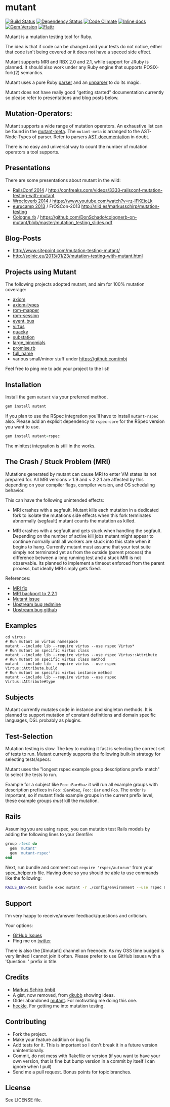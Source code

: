 mutant
======

[![Build Status](https://secure.travis-ci.org/mbj/mutant.png?branch=master)](http://travis-ci.org/mbj/mutant)
[![Dependency Status](https://gemnasium.com/mbj/mutant.png)](https://gemnasium.com/mbj/mutant)
[![Code Climate](https://codeclimate.com/github/mbj/mutant.png)](https://codeclimate.com/github/mbj/mutant)
[![Inline docs](http://inch-ci.org/github/mbj/mutant.png)](http://inch-ci.org/github/mbj/mutant)
[![Gem Version](https://img.shields.io/gem/v/mutant.svg)](https://rubygems.org/gems/mutant)
[![Flattr](http://api.flattr.com/button/flattr-badge-large.png)](https://flattr.com/thing/1823010/mbjmutant-on-GitHub)

Mutant is a mutation testing tool for Ruby.

The idea is that if code can be changed and your tests do not notice, either that code isn't being covered
or it does not have a speced side effect.

Mutant supports MRI and RBX 2.0 and 2.1, while support for JRuby is planned.
It should also work under any Ruby engine that supports POSIX-fork(2) semantics.

Mutant uses a pure Ruby [parser](https://github.com/whitequark/parser) and an [unparser](https://github.com/mbj/unparser)
to do its magic.

Mutant does not have really good "getting started" documentation currently so please refer to presentations and blog posts below.

Mutation-Operators:
-------------------

Mutant supports a wide range of mutation operators. An exhaustive list can be found in the [mutant-meta](https://github.com/mbj/mutant/tree/master/meta).
The `mutant-meta` is arranged to the AST-Node-Types of parser. Refer to parsers [AST documentation](https://github.com/whitequark/parser/blob/master/doc/AST_FORMAT.md) in doubt.

There is no easy and universal way to count the number of mutation operators a tool supports.

Presentations
-------------

There are some presentations about mutant in the wild:

* [RailsConf 2014](http://railsconf.com/) / http://confreaks.com/videos/3333-railsconf-mutation-testing-with-mutant
* [Wrocloverb 2014](http://wrocloverb.com/) / https://www.youtube.com/watch?v=rz-lFKEioLk
* [eurucamp 2013](http://2013.eurucamp.org/) / FrOSCon-2013 http://slid.es/markusschirp/mutation-testing
* [Cologne.rb](http://www.colognerb.de/topics/mutation-testing-mit-mutant) / https://github.com/DonSchado/colognerb-on-mutant/blob/master/mutation_testing_slides.pdf

Blog-Posts
----------

* http://www.sitepoint.com/mutation-testing-mutant/
* http://solnic.eu/2013/01/23/mutation-testing-with-mutant.html

Projects using Mutant
---------------------

The following projects adopted mutant, and aim for 100% mutation coverage:

* [axiom](https://github.com/dkubb/axiom)
* [axiom-types](https://github.com/dkubb/axiom-types)
* [rom-mapper](https://github.com/rom-rb/rom-mapper)
* [rom-session](https://github.com/rom-rb/rom-session)
* [event_bus](https://github.com/kevinrutherford/event_bus)
* [virtus](https://github.com/solnic/virtus)
* [quacky](https://github.com/benmoss/quacky)
* [substation](https://github.com/snusnu/substation)
* [large_binomials](https://github.com/filipvanlaenen/large_binomials)
* [promise.rb](https://github.com/lgierth/promise.rb)
* [full_name](https://github.com/AGILiDEE/full_name)
* various small/minor stuff under https://github.com/mbj

Feel free to ping me to add your project to the list!

Installation
------------

Install the gem `mutant` via your preferred method.

```ruby
gem install mutant
```

If you plan to use the RSpec integration you'll have to install `mutant-rspec` also.
Please add an explicit dependency to `rspec-core` for the RSpec version you want to use.

```ruby
gem install mutant-rspec
```

The minitest integration is still in the works.

The Crash / Stuck Problem (MRI)
-------------------------------

Mutations generated by mutant can cause MRI to enter VM states its not prepared for.
All MRI versions > 1.9 and < 2.2.1 are affected by this depending on your compiler flags,
compiler version, and OS scheduling behavior.

This can have the following unintended effects:

* MRI crashes with a segfault. Mutant kills each mutation in a dedicated fork to isolate
  the mutations side effects when this fork terminates abnormally (segfault) mutant
  counts the mutation as killed.

* MRI crashes with a segfault and gets stuck when handling the segfault.
  Depending on the number of active kill jobs mutant might appear to continue normally until
  all workers are stuck into this state when it begins to hang.
  Currently mutant must assume that your test suite simply not terminated yet as from the outside
  (parent process) the difference between a long running test and a stuck MRI is not observable.
  Its planned to implement a timeout enforced from the parent process, but ideally MRI simply gets fixed.

References:

* [MRI fix](https://github.com/ruby/ruby/commit/8fe95fea9d238a6deb70c8953ceb3a28a67f4636)
* [MRI backport to 2.2.1](https://github.com/ruby/ruby/commit/8fe95fea9d238a6deb70c8953ceb3a28a67f4636)
* [Mutant issue](https://github.com/mbj/mutant/issues/265)
* [Upstream bug redmine](https://bugs.ruby-lang.org/issues/10460)
* [Upstream bug github](https://github.com/ruby/ruby/pull/822)

Examples
--------

```
cd virtus
# Run mutant on virtus namespace
mutant --include lib --require virtus --use rspec Virtus*
# Run mutant on specific virtus class
mutant --include lib --require virtus --use rspec Virtus::Attribute
# Run mutant on specific virtus class method
mutant --include lib --require virtus --use rspec Virtus::Attribute.build
# Run mutant on specific virtus instance method
mutant --include lib --require virtus --use rspec Virtus::Attribute#type
```

Subjects
--------

Mutant currently mutates code in instance and singleton methods. It is planned to support mutation
of constant definitions and domain specific languages, DSL probably as plugins.

Test-Selection
--------------

Mutation testing is slow. The key to making it fast is selecting the correct set of tests to run.
Mutant currently supports the following built-in strategy for selecting tests/specs:

Mutant uses the "longest rspec example group descriptions prefix match" to select the tests to run.

Example for a subject like `Foo::Bar#baz` it will run all example groups with description prefixes in
`Foo::Bar#baz`, `Foo::Bar` and `Foo`. The order is important, so if mutant finds example groups in the
current prefix level, these example groups *must* kill the mutation.

Rails
-------

Assuming you are using rspec, you can mutation test Rails models by adding the following lines to your Gemfile:

```ruby
group :test do
  gem 'mutant'
  gem 'mutant-rspec'
end
```

Next, run bundle and comment out ```require 'rspec/autorun'``` from your spec_helper.rb file.  Having done so you should be able to use commands like the following:

```sh
RAILS_ENV=test bundle exec mutant -r ./config/environment --use rspec User
```

Support
-------

I'm very happy to receive/answer feedback/questions and criticism.

Your options:

* [GitHub Issues](https://github.com/mbj/mutant/issues)
* Ping me on [twitter](https://twitter.com/_m_b_j_)

There is also the [#mutant] channel on freenode. As my OSS time budged is very limited I cannot
join it often. Please prefer to use GitHub issues with a 'Question: ' prefix in title.

Credits
-------

* [Markus Schirp (mbj)](https://github.com/mbj)
* A gist, now removed, from [dkubb](https://github.com/dkubb) showing ideas.
* Older abandoned [mutant](https://github.com/txus/mutant). For motivating me doing this one.
* [heckle](https://github.com/seattlerb/heckle). For getting me into mutation testing.

Contributing
-------------

* Fork the project.
* Make your feature addition or bug fix.
* Add tests for it. This is important so I don't break it in a
  future version unintentionally.
* Commit, do not mess with Rakefile or version
  (if you want to have your own version, that is fine but bump version in a commit by itself I can ignore when I pull)
* Send me a pull request. Bonus points for topic branches.

License
-------

See LICENSE file.
